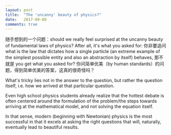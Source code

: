 ```yaml
---
layout: post
title:  "The 'uncanny' beauty of physics?"
date:   2017-09-09
comments: true
---
```


随手想到的一个问题：should we really feel surprised at the uncanny beauty of fundamental laws of physics? After all, it's what you asked for: 你非要追问 what is the law that dictates how a single particle (an extreme example of the simplest possible entity and also an abstraction by itself) behaves, 那不就是 you get what you asked for? 你问简单优美（by human standards）的问题，得到简单优美的答案，这真的很奇怪吗？

What's tricky lies not in the answer to the question, but rather the question itself, i.e. how we arrived at that particular question. 

Even high school physics students already realize that the hottest debate is often centered around the formulation of the problem/the steps towards arriving at the mathematical model, and not solving the equation itself.

In that sense, modern (beginning with Newtonian) physics is the most successful in that it excels at asking the right questions that will, naturally, eventually lead to beautiful results.
